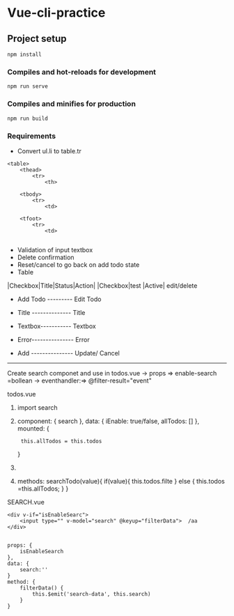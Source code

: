 # Vue-cli-practice

## Project setup
```
npm install
```

### Compiles and hot-reloads for development
```
npm run serve
```

### Compiles and minifies for production
```
npm run build
```

### Requirements

* Convert ul.li to table.tr

```
<table>
    <thead>
        <tr>
            <th>

    <tbody>
        <tr>
            <td>

    <tfoot>
        <tr>
            <td>
            
```
* Validation of input textbox
* Delete confirmation
* Reset/cancel to go back on add todo state
* Table

|Checkbox|Title|Status|Action|
|Checkbox|test |Active| edit/delete

* Add Todo ---------    Edit Todo
* Title --------------        Title
* Textbox-----------      Textbox
* Error---------------         Error

* Add   --------------- Update/ Cancel



____________________________________

Create search componet and use in todos.vue
    -> props => enable-search =bollean
    -> eventhandler:=> @filter-result="event"


todos.vue

1) import search
2) component: {
        search
    },
    data: {
        iEnable: true/false,
        allTodos: []
    },
    mounted: {

        this.allTodos = this.todos
    }
3) <search is-enable-search="iEnable" @searchData="searchTodo">
4) methods: searchTodo(value){
        if(value){
            this.todos.filte
        } else {
            this.todos =this.allTodos;
        }
    }


SEARCH.vue

    <div v-if="isEnableSearc">
        <input type="" v-model="search" @keyup="filterData">  /aa
    </div>


    props: {
        isEnableSearch
    },
    data: {
        search:''
    }
    method: {
        filterData() {
            this.$emit('search-data', this.search)
        }
    }